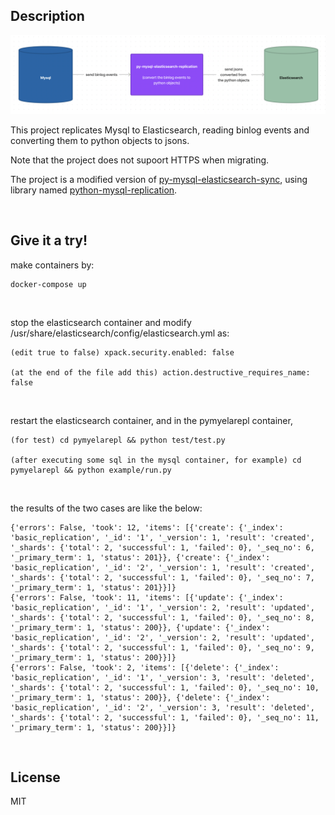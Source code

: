 ## Description

<img src='pymyelarepl-desc.png'></img>

This project replicates Mysql to Elasticsearch, reading binlog events and converting them to python objects to jsons.

Note that the project does not supoort HTTPS when migrating.

The project is a modified version of [py-mysql-elasticsearch-sync](https://github.com/zhongbiaodev/py-mysql-elasticsearch-sync), using library named [python-mysql-replication](https://github.com/julien-duponchelle/python-mysql-replication).


<br>

## Give it a try!

make containers by:

```
docker-compose up
```


<br>

stop the elasticsearch container and modify /usr/share/elasticsearch/config/elasticsearch.yml as:

```
(edit true to false) xpack.security.enabled: false

(at the end of the file add this) action.destructive_requires_name: false
```


<br>

restart the elasticsearch container, and in the pymyelarepl container,

```
(for test) cd pymyelarepl && python test/test.py

(after executing some sql in the mysql container, for example) cd pymyelarepl && python example/run.py
```


<br>

the results of the two cases are like the below:

```
{'errors': False, 'took': 12, 'items': [{'create': {'_index': 'basic_replication', '_id': '1', '_version': 1, 'result': 'created', '_shards': {'total': 2, 'successful': 1, 'failed': 0}, '_seq_no': 6, '_primary_term': 1, 'status': 201}}, {'create': {'_index': 'basic_replication', '_id': '2', '_version': 1, 'result': 'created', '_shards': {'total': 2, 'successful': 1, 'failed': 0}, '_seq_no': 7, '_primary_term': 1, 'status': 201}}]}
{'errors': False, 'took': 11, 'items': [{'update': {'_index': 'basic_replication', '_id': '1', '_version': 2, 'result': 'updated', '_shards': {'total': 2, 'successful': 1, 'failed': 0}, '_seq_no': 8, '_primary_term': 1, 'status': 200}}, {'update': {'_index': 'basic_replication', '_id': '2', '_version': 2, 'result': 'updated', '_shards': {'total': 2, 'successful': 1, 'failed': 0}, '_seq_no': 9, '_primary_term': 1, 'status': 200}}]}
{'errors': False, 'took': 2, 'items': [{'delete': {'_index': 'basic_replication', '_id': '1', '_version': 3, 'result': 'deleted', '_shards': {'total': 2, 'successful': 1, 'failed': 0}, '_seq_no': 10, '_primary_term': 1, 'status': 200}}, {'delete': {'_index': 'basic_replication', '_id': '2', '_version': 3, 'result': 'deleted', '_shards': {'total': 2, 'successful': 1, 'failed': 0}, '_seq_no': 11, '_primary_term': 1, 'status': 200}}]}
```


<br>

## License

MIT